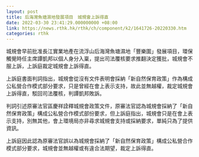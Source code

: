 ```yaml
---
layout: post
title: 后海灣魚塘濕地發展項目　城規會上訴得直
date: 2022-03-30 23:41:29.000000000 +08:00
link: https://news.rthk.hk/rthk/ch/component/k2/1641726-20220330.htm
categories: rthk
---
```


城規會早前批准長江實業地產在流浮山后海灣魚塘濕地「豐樂圍」發展項目，環保觸覺時任主席譚凱邦以個人身分入稟，提出司法覆核要求推翻決定獲批，城規會不服上訴，上訴庭裁定城規會上訴得直。

上訴庭書面判詞指出，城規會從沒有文件表明會採納「新自然保育政策」作為構成公私營合作模式部分要求，只是曾經在會上表示支持，故此並無越權，裁定城規會上訴得直，駁回司法覆核，判譚凱邦敗訴。

判詞引述原審法官區慶祥詮釋城規會政策文件，原審法官認為城規會採納了「新自然保育政策」構成公私營合作模式部份要求，但上訴庭指出，城規會只是在會上表示支持，別無其他，會上環境局亦非尋求城規會支持或採納要求，單純只為了提供資訊。

上訴庭因此認為原審法官誤以為城規會採納了「新自然保育政策」構成公私營合作模式部分要求，城規會並無越權或有違合法期望，裁定上訴得直。
